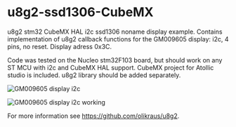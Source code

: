 # u8g2-ssd1306-CubeMX

u8g2 stm32 CubeMX HAL i2c ssd1306 noname display example. Contains implementation of u8g2 callback functions for the GM009605 display: i2c, 4 pins, no reset. Display adress 0x3C.

Code was tested on the Nucleo stm32F103 board, but should work on any ST MCU with i2c and CubeMX HAL support. CubeMX project for Atollic studio is included. u8g2 library should be added separately.

![GM009605 display i2c](https://raw.githubusercontent.com/w1ne/u8g2-ssd1306-CubeMX/master/img/GM009605.jpg "GM009605")

![GM009605 display i2c working](https://raw.githubusercontent.com/w1ne/u8g2-ssd1306-CubeMX/master/img/GM009605_u8g2_logo.jpg "GM009605 working")

For more information see https://github.com/olikraus/u8g2.
